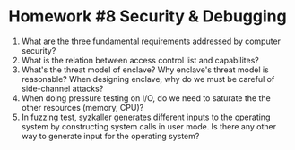 # Homework #8 Security & Debugging

1. What are the three fundamental requirements addressed by computer security?
2. What is the relation between access control list and capabilites?
3. What's the threat model of enclave? Why enclave's threat model is reasonable? When designing enclave, why do we must be careful of side-channel attacks?
4. When doing pressure testing on I/O, do we need to saturate the the other resources (memory, CPU)?
5. In fuzzing test, syzkaller generates different inputs to the operating system by constructing system calls in user mode. Is there any other way to generate input for the operating system?

